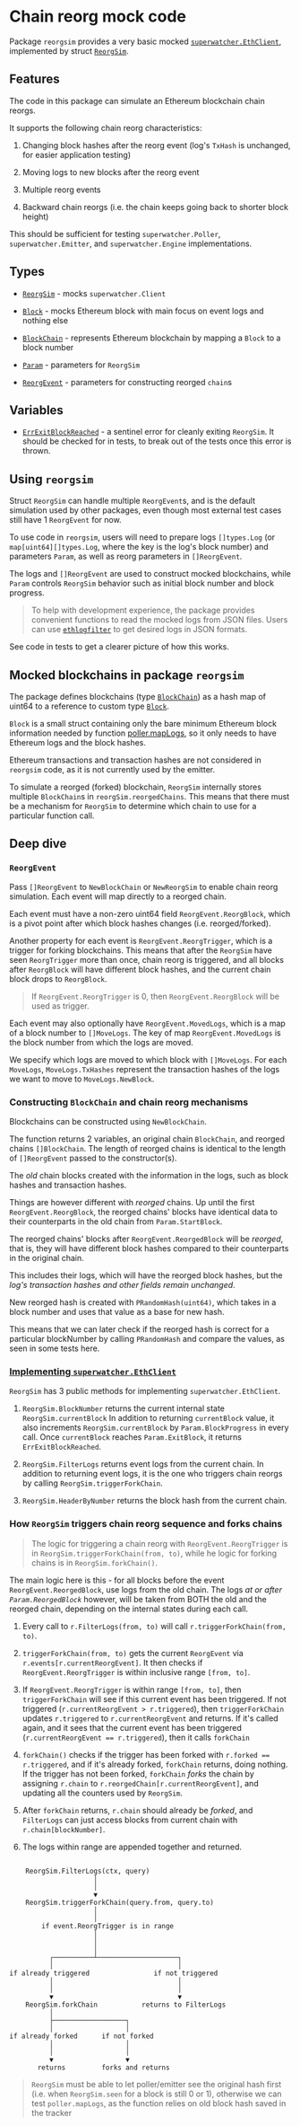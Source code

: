 <!-- markdownlint-configure-file { "MD013": false } -->

# Chain reorg mock code

Package `reorgsim` provides a very basic mocked [`superwatcher.EthClient`](../../ethclient.go),
implemented by struct [`ReorgSim`](./reorgsim.go).

## Features

The code in this package can simulate an Ethereum blockchain chain reorgs.

It supports the following chain reorg characteristics:

1. Changing block hashes after the reorg event (log's `TxHash` is unchanged, for easier application testing)

2. Moving logs to new blocks after the reorg event

3. Multiple reorg events

4. Backward chain reorgs (i.e. the chain keeps going back to shorter block height)

This should be sufficient for testing `superwatcher.Poller`, `superwatcher.Emitter`,
and `superwatcher.Engine` implementations.

## Types

- [`ReorgSim`](./reorgsim.go) - mocks `superwatcher.Client`

- [`Block`](./block.go) - mocks Ethereum block with main focus on event logs and nothing else

- [`BlockChain`](./chain.go) - represents Ethereum blockchain by mapping a `Block` to a block number

- [`Param`](./reorgsim.go) - parameters for `ReorgSim`

- [`ReorgEvent`](./reorgsim.go) - parameters for constructing reorged `chain`s

## Variables

- [`ErrExitBlockReached`](./errors.go) - a sentinel error for cleanly exiting `ReorgSim`.
  It should be checked for in tests, to break out of the tests once this error is thrown.

## Using `reorgsim`

Struct `ReorgSim` can handle multiple `ReorgEvent`s, and is the default simulation used
by other packages, even though most external test cases still have 1 `ReorgEvent` for now.

To use code in `reorgsim`, users will need to prepare logs `[]types.Log` (or `map[uint64][]types.Log`, where the key
is the log's block number) and parameters `Param`, as well as reorg parameters in `[]ReorgEvent`.

The logs and `[]ReorgEvent` are used to construct mocked blockchains,
while `Param` controls `ReorgSim` behavior such as initial block number and block progress.

> To help with development experience, the package provides convenient functions to read the mocked logs from JSON files.
> Users can use [`ethlogfilter`](https://github.com/artnoi43/ethlogfilter) to get desired logs in JSON formats.

See code in tests to get a clearer picture of how this works.

## Mocked blockchains in package `reorgsim`

The package defines blockchains (type [`BlockChain`](./chain.go)) as a hash map of uint64 to
a reference to custom type [`Block`](./block.go).

`Block` is a small struct containing only the bare minimum Ethereum block information
needed by function [poller.mapLogs](../../internal/poller/map_logs.go), so it only needs to have Ethereum logs and the block hashes.

Ethereum transactions and transaction hashes are not considered in `reorgsim` code,
as it is not currently used by the emitter.

To simulate a reorged (forked) blockchain, `ReorgSim` internally stores multiple `BlockChain`s in `reorgSim.reorgedChains`.
This means that there must be a mechanism for `ReorgSim` to determine which chain to use for a particular function call.

## Deep dive

### `ReorgEvent`

Pass `[]ReorgEvent` to `NewBlockChain` or `NewReorgSim` to enable chain reorg simulation.
Each event will map directly to a reorged chain.

Each event must have a non-zero uint64 field `ReorgEvent.ReorgBlock`, which is a pivot point after which
block hashes changes (i.e. reorged/forked).

Another property for each event is `ReorgEvent.ReorgTrigger`, which is a trigger for forking blockchains.
This means that after the `ReorgSim` have seen `ReorgTrigger` more than once, chain reorg is triggered,
and all blocks after `ReorgBlock` will have different block hashes, and the current chain block drops to
`ReorgBlock`.

> If `ReorgEvent.ReorgTrigger` is 0, then `ReorgEvent.ReorgBlock` will be used as trigger.

Each event may also optionally have `ReorgEvent.MovedLogs`, which is a map of a block number to `[]MoveLogs`.
The key of map `ReorgEvent.MovedLogs` is the block number from which the logs are moved.

We specify which logs are moved to which block with `[]MoveLogs`. For each `MoveLogs`, `MoveLogs.TxHashes`
represent the transaction hashes of the logs we want to move to `MoveLogs.NewBlock`.

### Constructing `BlockChain` and chain reorg mechanisms

Blockchains can be constructed using `NewBlockChain`.

The function returns 2 variables, an original chain `BlockChain`, and reorged chains `[]BlockChain`.
The length of reorged chains is identical to the length of `[]ReorgEvent` passed to the constructor(s).

The _old_ chain blocks created with the information in the logs, such as block hashes and transaction hashes.

Things are however different with _reorged_ chains. Up until the first `ReorgEvent.ReorgBlock`,
the reorged chains' blocks have identical data to their counterparts in the old chain from `Param.StartBlock`.

The reorged chains' blocks after `ReorgEvent.ReorgedBlock` will be _reorged_, that is, they will have different
block hashes compared to their counterparts in the original chain.

This includes their logs, which will have the reorged block hashes,
but the _log's transaction hashes and other fields remain unchanged_.

New reorged hash is created with `PRandomHash(uint64)`, which takes in a block number
and uses that value as a base for new hash.

This means that we can later check if the reorged hash is correct for a particular blockNumber
by calling `PRandomHash` and compare the values, as seen in some tests here.

### [Implementing `superwatcher.EthClient`](./reorgsim_ethclient_impl.go)

`ReorgSim` has 3 public methods for implementing `superwatcher.EthClient`.

1. `ReorgSim.BlockNumber` returns the current internal state `ReorgSim.currentBlock`
   In addition to returning `currentBlock` value, it also increments `ReorgSim.currentBlock`
   by `Param.BlockProgress` in every call. Once `currentBlock` reaches `Param.ExitBlock`,
   it returns `ErrExitBlockReached`.

2. `ReorgSim.FilterLogs` returns event logs from the current chain.
   In addition to returning event logs, it is the one who triggers chain reorgs by calling
   `ReorgSim.triggerForkChain`.

3. `ReorgSim.HeaderByNumber` returns the block hash from the current chain.

### How `ReorgSim` triggers chain reorg sequence and forks chains

> The logic for triggering a chain reorg with `ReorgEvent.ReorgTrigger`
> is in `ReorgSim.triggerForkChain(from, to)`, while he logic for forking chains
> is in `ReorgSim.forkChain()`.

The main logic here is this - for all blocks before the event `ReorgEvent.ReorgedBlock`, use logs
from the old chain. The logs _at or after `Param.ReorgedBlock`_ however, will be taken from
BOTH the old and the reorged chain, depending on the internal states during each call.

1. Every call to `r.FilterLogs(from, to)` will call `r.triggerForkChain(from, to)`.

2. `triggerForkChain(from, to)` gets the current `ReorgEvent` via `r.events[r.currentReorgEvent]`.
   It then checks if `ReorgEvent.ReorgTrigger` is within inclusive range `[from, to]`.

3. If `ReorgEvent.ReorgTrigger` is within range `[from, to]`, then `triggerForkChain` will see if
   this current event has been triggered. If not triggered (`r.currentReorgEvent > r.triggered`),
   then `triggerForkChain` updates `r.triggered` to `r.currentReorgEvent` and returns.
   If it's called again, and it sees that the current event has been triggered
   (`r.currentReorgEvent == r.triggered`), then it calls `forkChain`

4. `forkChain()` checks if the trigger has been forked with `r.forked == r.triggered`, and if
   it's already forked, `forkChain` returns, doing nothing.
   If the trigger has not been forked, `forkChain` _forks_ the chain by assigning `r.chain` to
   `r.reorgedChain[r.currentReorgEvent]`, and updating all the counters used by `ReorgSim`.

5. After `forkChain` returns, `r.chain` should already be _forked_,
   and `FilterLogs` can just access blocks from current chain with `r.chain[blockNumber]`.

6. The logs within range are appended together and returned.

```text

    ReorgSim.FilterLogs(ctx, query)
                     │
                     │
                     ▼
    ReorgSim.triggerForkChain(query.from, query.to)
                     │
                     │
        if event.ReorgTrigger is in range
                     │
                     │
                     │
          ┌──────────┴────────────────────┐
          │                               │
if already triggered                if not triggered
          │                               │
          │                               │
          ▼                               ▼
    ReorgSim.forkChain           returns to FilterLogs
          │
          ├──────────────────┐
          │                  │
if already forked      if not forked
          │                  │
          │                  │
          ▼                  ▼
       returns         forks and returns

```

> `ReorgSim` must be able to let poller/emitter see the original hash first
> (i.e. when `ReorgSim.seen` for a block is still 0 or 1), otherwise we can test
> `poller.mapLogs`, as the function relies on old block hash saved in the tracker
